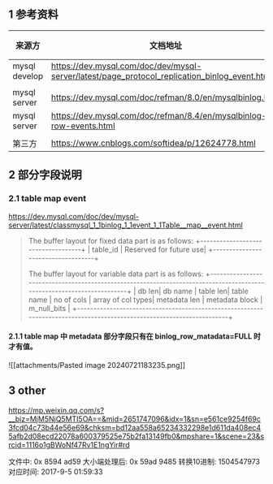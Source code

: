 ## 1 参考资料

| 来源方           | 文档地址                                                                                          | 备注  |     |
| ------------- | --------------------------------------------------------------------------------------------- | --- | --- |
| mysql develop | https://dev.mysql.com/doc/dev/mysql-server/latest/page_protocol_replication_binlog_event.html |     |     |
|               |                                                                                               |     |     |
| mysql server  | https://dev.mysql.com/doc/refman/8.0/en/mysqlbinlog.html                                      |     |     |
| mysql server  | https://dev.mysql.com/doc/refman/8.4/en/mysqlbinlog-row-events.html                           |     |     |
|               |                                                                                               |     |     |
| 第三方           | https://www.cnblogs.com/softidea/p/12624778.html                                              |     |     |

## 2 部分字段说明
### 2.1 table map event
https://dev.mysql.com/doc/dev/mysql-server/latest/classmysql_1_1binlog_1_1event_1_1Table__map__event.html

> The buffer layout for fixed data part is as follows:
> +-----------------------------------+
> | table_id | Reserved for future use|
> +-----------------------------------+
> 
> The buffer layout for variable data part is as follows:
> +----------------------------------------------------------------------------------------------------------------------+
> | db len| db name | table len| table name | no of cols | array of col types| metadata len | metadata block | m_null_bits |
> +----------------------------------------------------------------------------------------------------------------------+


#### 2.1.1 table map 中 metadata 部分字段只有在 binlog_row_matadata=FULL 时才有值。
![[attachments/Pasted image 20240721183235.png]]



## 3 other
https://mp.weixin.qq.com/s?__biz=MjM5NjQ5MTI5OA==&mid=2651747096&idx=1&sn=e561ce9254f69c3fcd04c73b44e56e69&chksm=bd12aa558a65234332298e1d611da408ec45afb2d08ecd22078a600379525e75b2fa13149fb0&mpshare=1&scene=23&srcid=1116o1gBWoNf47Rv1E1ngYir#rd

文件中:              0x 8594 ad59
大小端处理后:    0x 59ad 9485
转换10进制:       1504547973
对应时间:           2017-9-5  01:59:33

